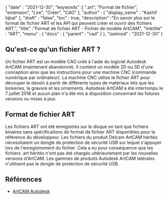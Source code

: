 {
  "date" : "2021-12-30",
  "keywords" :[ ".art", "Format de fichier", "extension", "Lire", "Créer", "CAO" ],
  "author" : {
    "display_name" : "Kashif Iqbal"
},
  "draft" : "false",
  "toc" : true,
  "description" :"En savoir plus sur le format de fichier ART et les API qui peuvent créer et ouvrir des fichiers ART.",
  "title" :"Format de fichier ART - Fichier de modèle ArtCAM",
  "linktitle" : "ART",
  "menu" : {
    "docs" : {
      "parent" : "cad"
}
},
  "lastmod" : "2021-12-30"
}

## Qu'est-ce qu'un fichier ART ?

Un fichier ART est un modèle CAO créé à l'aide du logiciel Autodesk ArtCAM (maintenant abandonné). Il contient un modèle 2D ou 3D d'une conception ainsi que les instructions pour une machine CNC (commande numérique par ordinateur). La machine CNC utilise le fichier ART pour découper le dessin à partir de différents types de matériaux tels que les boiseries, la gravure et les ornements. Autodesk ArtCAM a été interrompu le 7 juillet 2018 et aucun plan n'a été mis à disposition concernant les futures versions ou mises à jour.

## Format de fichier ART

Les fichiers ART ont été enregistrés sur le disque en tant que fichiers binaires sans spécifications de format de fichier ART disponibles pour la référence du développeur. Les fichiers du produit Delcam ArtCAM hérités nécessitaient un dongle de protection de sécurité USB sur lequel s'appuyer lors de l'enregistrement du fichier. Cela a eu pour conséquence que les fichiers .art hérités n'ont pas été chargés ultérieurement par les nouvelles versions d'ArtCAM. Les gammes de produits Autodesk ArtCAM latérales n'utilisent pas le dongle de protection de sécurité USB.

## Références

* [ArtCAM Autodesk](https://www.autodesk.com/products/artcam/overview)


